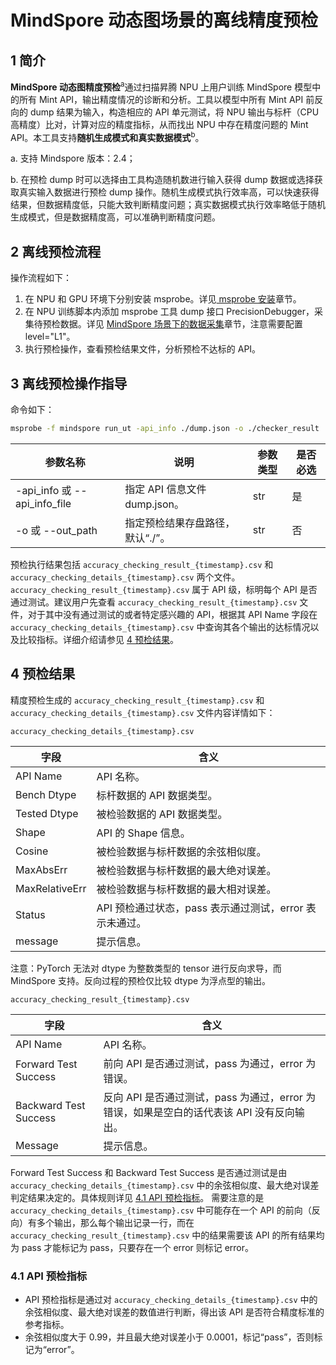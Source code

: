 # MindSpore 动态图场景的离线精度预检

## 1 简介

**MindSpore 动态图精度预检**<sup>a</sup>通过扫描昇腾 NPU 上用户训练 MindSpore 模型中的所有 Mint API，输出精度情况的诊断和分析。工具以模型中所有 Mint API 前反向的 dump 结果为输入，构造相应的 API 单元测试，将 NPU 输出与标杆（CPU 高精度）比对，计算对应的精度指标，从而找出 NPU 中存在精度问题的 Mint API。本工具支持**随机生成模式和真实数据模式**<sup>b</sup>。

a. 支持 Mindspore 版本：2.4；

b. 在预检 dump 时可以选择由工具构造随机数进行输入获得 dump 数据或选择获取真实输入数据进行预检 dump 操作。随机生成模式执行效率高，可以快速获得结果，但数据精度低，只能大致判断精度问题；真实数据模式执行效率略低于随机生成模式，但是数据精度高，可以准确判断精度问题。

## 2 离线预检流程

操作流程如下：

1. 在 NPU 和 GPU 环境下分别安装 msprobe。详见[ msprobe 安装](./01.installation.md)章节。
2. 在 NPU 训练脚本内添加 msprobe 工具 dump 接口 PrecisionDebugger，采集待预检数据。详见 [MindSpore 场景下的数据采集](./06.data_dump_MindSpore.md)章节，注意需要配置 level="L1"。
3. 执行预检操作，查看预检结果文件，分析预检不达标的 API。

## 3 离线预检操作指导

命令如下：
```bash
msprobe -f mindspore run_ut -api_info ./dump.json -o ./checker_result
```

| 参数名称     | 说明    |参数类型    | 是否必选     |
| ---------------------------- | --------------------------------------|---------------------- | ---------------------------------- |
| -api_info 或 --api_info_file   | 指定 API 信息文件 dump.json。   |  str      | 是      |
| -o 或 --out_path    | 指定预检结果存盘路径，默认“./”。 |   str   | 否      |

预检执行结果包括 `accuracy_checking_result_{timestamp}.csv` 和 `accuracy_checking_details_{timestamp}.csv` 两个文件。`accuracy_checking_result_{timestamp}.csv` 属于 API 级，标明每个 API 是否通过测试。建议用户先查看 `accuracy_checking_result_{timestamp}.csv` 文件，对于其中没有通过测试的或者特定感兴趣的 API，根据其 API Name 字段在 `accuracy_checking_details_{timestamp}.csv` 中查询其各个输出的达标情况以及比较指标。详细介绍请参见 [4 预检结果](#4-预检结果)。

## 4 预检结果

精度预检生成的 `accuracy_checking_result_{timestamp}.csv` 和 `accuracy_checking_details_{timestamp}.csv` 文件内容详情如下：

`accuracy_checking_details_{timestamp}.csv`

| 字段      | 含义       |
| ------------------- | ------------------------------------------------------------ |
| API Name            | API 名称。                                        |
| Bench Dtype         | 标杆数据的 API 数据类型。      |
| Tested Dtype        | 被检验数据的 API 数据类型。                                  |
| Shape               | API 的 Shape 信息。       |
| Cosine              | 被检验数据与标杆数据的余弦相似度。                         |
| MaxAbsErr           | 被检验数据与标杆数据的最大绝对误差。                       |
| MaxRelativeErr      | 被检验数据与标杆数据的最大相对误差。                     |
| Status              | API 预检通过状态，pass 表示通过测试，error 表示未通过。 |
| message             | 提示信息。            |

注意：PyTorch 无法对 dtype 为整数类型的 tensor 进行反向求导，而 MindSpore 支持。反向过程的预检仅比较 dtype 为浮点型的输出。

`accuracy_checking_result_{timestamp}.csv`

| 字段                  | 含义      |
| --------------------- | ----------------- |
| API Name              | API 名称。         |
| Forward Test Success  | 前向 API 是否通过测试，pass 为通过，error 为错误。 |
| Backward Test Success | 反向 API 是否通过测试，pass 为通过，error 为错误，如果是空白的话代表该 API 没有反向输出。 |
| Message               | 提示信息。         |

Forward Test Success 和 Backward Test Success 是否通过测试是由 `accuracy_checking_details_{timestamp}.csv` 中的余弦相似度、最大绝对误差判定结果决定的。具体规则详见 [4.1 API 预检指标](#41-api-预检指标)。
需要注意的是 `accuracy_checking_details_{timestamp}.csv` 中可能存在一个 API 的前向（反向）有多个输出，那么每个输出记录一行，而在 `accuracy_checking_result_{timestamp}.csv` 中的结果需要该 API 的所有结果均为 pass 才能标记为 pass，只要存在一个 error 则标记 error。

### 4.1 API 预检指标

   - API 预检指标是通过对 `accuracy_checking_details_{timestamp}.csv` 中的余弦相似度、最大绝对误差的数值进行判断，得出该 API 是否符合精度标准的参考指标。
   - 余弦相似度大于 0.99，并且最大绝对误差小于 0.0001，标记“pass”，否则标记为“error”。
